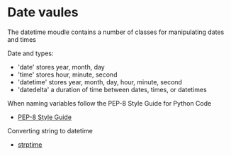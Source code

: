 # Date vaules
The datetime moudle contains a number of classes for manipulating dates and times

Date and types:

- 'date' stores year, month, day
- 'time' stores hour, minute, second
- 'datetime' stores year, month, day, hour, minute, second
- 'datedelta' a duration of time between dates, times, or datetimes

When naming variables follow the PEP-8 Style Guide for Python Code

- [PEP-8 Style Guide](http://docs.python.org)

Converting string to datetime

- [strptime](http://docs.python.org)




